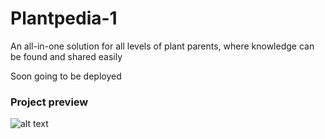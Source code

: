 # Plantpedia-1
An all-in-one solution for all levels of plant parents, where knowledge can be found and shared easily

Soon going to be deployed 


### Project preview 
![alt text](https://github.com/[MariaSventeriki]/[Plantpedia-1]/blob/[main]/plantpediascreenshothpc.png?raw=true)

